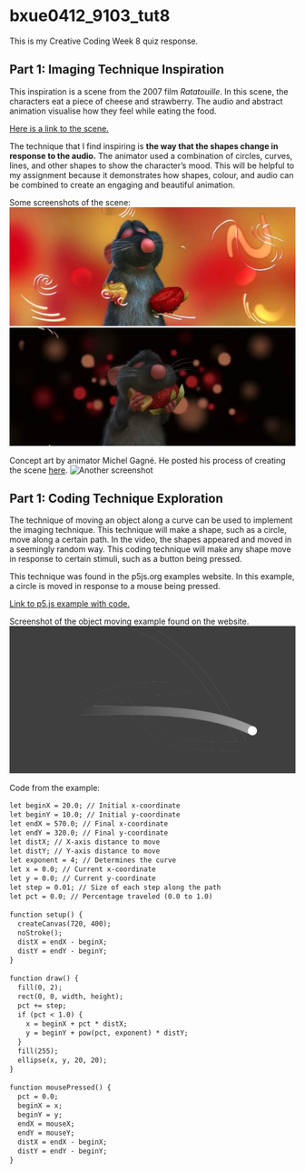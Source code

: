 # bxue0412_9103_tut8
This is my Creative Coding Week 8 quiz response.

## Part 1: Imaging Technique Inspiration

This inspiration is a scene from the 2007 film *Ratatouille*. In this scene, the characters eat a piece of cheese and strawberry. The audio and abstract animation visualise how they feel while eating the food. 

[Here is a link to the scene.](https://www.youtube.com/watch?v=rLXYILcRoPQ)

The technique that I find inspiring is **the way that the shapes change in response to the audio.** The animator used a combination of circles, curves, lines, and other shapes to show the character’s mood. This will be helpful to my assignment because it demonstrates how shapes, colour, and audio can be combined to create an engaging and beautiful animation. 

Some screenshots of the scene:
![Screenshot of the scene](readMeImages/Ratatouille1.jpg)
![Another screenshot](readMeImages/Ratatouille2.jpg)

Concept art by animator Michel Gagné. 
He posted his process of creating the scene [here](https://www.gagneint.com/Final%20site/Animation/Pixar/Ratatouille.htm).
![Another screenshot](https://www.gagneint.com/Final%20site/Animation/Pixar/Gagne_fx_designs_130/130_FX_09.jpg)

## Part 1: Coding Technique Exploration
The technique of moving an object along a curve can be used to implement the imaging technique. This technique will make a shape, such as a circle, move along a certain path. In the video, the shapes appeared and moved in a seemingly random way. This coding technique will make any shape move in response to certain stimuli, such as a button being pressed. 

This technique was found in the p5js.org examples website. In this example, a circle is moved in response to a mouse being pressed. 

[Link to p5.js example with code.](https://p5js.org/examples/motion-moving-on-curves.html)

Screenshot of the object moving example found on the website.
![Screenshot](readMeImages/codingTechnique.png)

Code from the example:
```
let beginX = 20.0; // Initial x-coordinate
let beginY = 10.0; // Initial y-coordinate
let endX = 570.0; // Final x-coordinate
let endY = 320.0; // Final y-coordinate
let distX; // X-axis distance to move
let distY; // Y-axis distance to move
let exponent = 4; // Determines the curve
let x = 0.0; // Current x-coordinate
let y = 0.0; // Current y-coordinate
let step = 0.01; // Size of each step along the path
let pct = 0.0; // Percentage traveled (0.0 to 1.0)

function setup() {
  createCanvas(720, 400);
  noStroke();
  distX = endX - beginX;
  distY = endY - beginY;
}

function draw() {
  fill(0, 2);
  rect(0, 0, width, height);
  pct += step;
  if (pct < 1.0) {
    x = beginX + pct * distX;
    y = beginY + pow(pct, exponent) * distY;
  }
  fill(255);
  ellipse(x, y, 20, 20);
}

function mousePressed() {
  pct = 0.0;
  beginX = x;
  beginY = y;
  endX = mouseX;
  endY = mouseY;
  distX = endX - beginX;
  distY = endY - beginY;
}
```